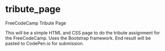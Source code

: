 # tribute_page
FreeCodeCamp Tribute Page

This will be a simple HTML and CSS page to do the tribute assignment for the FreeCodeCamp. Uses the Bootstrap framework.
End result will be pasted to CodePen.io for submission.
